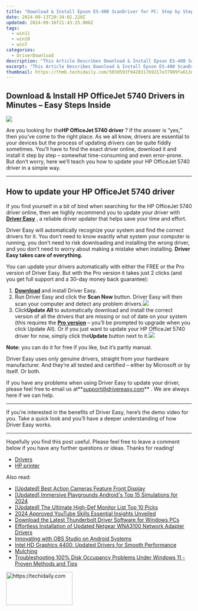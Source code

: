 ```yaml
---
title: "Download & Install Epson ES-400 ScanDriver for PC: Step by Step Guide"
date: 2024-09-13T20:34:02.220Z
updated: 2024-09-16T21:43:25.006Z
tags:
  - win11
  - win10
  - win7
categories:
  - DriverDownload
description: "This Article Describes Download & Install Epson ES-400 ScanDriver for PC: Step by Step Guide"
excerpt: "This Article Describes Download & Install Epson ES-400 ScanDriver for PC: Step by Step Guide"
thumbnail: https://thmb.techidaily.com/503d593f9428317b9217e37989fa613e5c3305adb6e8017e4b8755b0efa649e5.png
---
```


## Download & Install HP OfficeJet 5740 Drivers in Minutes – Easy Steps Inside

![](https://images.drivereasy.com/wp-content/uploads/2019/06/image-643.png)

 Are you looking for the**HP OfficeJet 5740 driver** ? If the answer is “yes,” then you’ve come to the right place. As we all know, drivers are essential to your devices but the process of updating drivers can be quite fiddly sometimes. You’ll have to find the exact driver online, download it and install it step by step – somewhat time-consuming and even error-prone. But don’t worry, here we’ll teach you how to update your HP OfficeJet 5740 driver in a simple way.

---

## How to update your HP OfficeJet 5740 driver

 If you find yourself in a bit of bind when searching for the HP OfficeJet 5740 driver online, then we highly recommend you to update your driver with **[Driver Easy](https://tools.techidaily.com/drivereasy/download/)**  , a reliable driver updater that helps save your time and effort.

 Driver Easy will automatically recognize your system and find the correct drivers for it. You don’t need to know exactly what system your computer is running, you don’t need to risk downloading and installing the wrong driver, and you don’t need to worry about making a mistake when installing. **Driver Easy takes care of everything.**

 You can update your drivers automatically with either the FREE or the Pro version of Driver Easy. But with the Pro version it takes just 2 clicks (and you get full support and a 30-day money back guarantee):

1. **[Download](https://tools.techidaily.com/drivereasy/download/)**  and install Driver Easy.
2. Run Driver Easy and click the **Scan Now** button. Driver Easy will then scan your computer and detect any problem drivers.![](https://images.drivereasy.com/wp-content/uploads/2019/06/image-439.png)
3. Click**Update All** to automatically download and install the correct version of all the drivers that are missing or out of date on your system (this requires the **[Pro version](https://tools.techidaily.com/drivereasy/download/)**  – you’ll be prompted to upgrade when you click Update All). Or if you just want to update your HP OfficeJet 5740 driver for now, simply click the**Update**  button next to it.![](https://images.drivereasy.com/wp-content/uploads/2019/06/image-642.png)

**Note:** you can do it for free if you like, but it’s partly manual.

 Driver Easy uses only genuine drivers, straight from your hardware manufacturer. And they’re all tested and certified – either by Microsoft or by itself. Or both.

 If you have any problems when using Driver Easy to update your driver, please feel free to email us at**<support@drivereasy.com>** . We are always here if we can help.

---

 If you’re interested in the benefits of Driver Easy, here’s the demo video for you. Take a quick look and you’ll have a deeper understanding of how Driver Easy works.

---

 Hopefully you find this post useful. Please feel free to leave a comment below if you have any further questions or ideas. Thanks for reading!

* [Drivers](https://tools.techidaily.com/drivereasy/download/)
* [HP printer](https://tools.techidaily.com/drivereasy/download/)

<ins class="adsbygoogle"
     style="display:block"
     data-ad-format="autorelaxed"
     data-ad-client="ca-pub-7571918770474297"
     data-ad-slot="1223367746"></ins>

<ins class="adsbygoogle"
     style="display:block"
     data-ad-client="ca-pub-7571918770474297"
     data-ad-slot="8358498916"
     data-ad-format="auto"
     data-full-width-responsive="true"></ins>

<span class="atpl-alsoreadstyle">Also read:</span>
<div><ul>
<li><a href="https://extra-lessons.techidaily.com/updated-best-action-cameras-feature-front-display/"><u>[Updated] Best Action Cameras Feature Front Display</u></a></li>
<li><a href="https://screen-capture.techidaily.com/updated-immersive-playgrounds-androids-top-15-simulations-for-2024/"><u>[Updated] Immersive Playgrounds Android's Top 15 Simulations for 2024</u></a></li>
<li><a href="https://fox-friendly.techidaily.com/updated-the-ultimate-high-def-monitor-list-top-10-picks/"><u>[Updated] The Ultimate High-Def Monitor List Top 10 Picks</u></a></li>
<li><a href="https://facebook-record-videos.techidaily.com/2024-approved-youtube-skills-essential-insights-unveiled/"><u>2024 Approved YouTube Skills Essential Insights Unveiled</u></a></li>
<li><a href="https://win-amazing.techidaily.com/download-the-latest-thunderbolt-driver-software-for-windows-pcs/"><u>Download the Latest Thunderbolt Driver Software for Windows PCs</u></a></li>
<li><a href="https://win-amazing.techidaily.com/effortless-installation-of-updated-netgear-wna3100-network-adapter-drivers/"><u>Effortless Installation of Updated Netgear WNA3100 Network Adapter Drivers</u></a></li>
<li><a href="https://screen-sharing-recording.techidaily.com/innovating-with-obs-studio-on-android-systems/"><u>Innovating with OBS Studio on Android Systems</u></a></li>
<li><a href="https://win-amazing.techidaily.com/intel-hd-graphics-4400-updated-drivers-for-smooth-performance/"><u>Intel HD Graphics 4400: Updated Drivers for Smooth Performance</u></a></li>
<li><a href="https://win-amazing.techidaily.com/mulching/"><u>Mulching</u></a></li>
<li><a href="https://win-forum.techidaily.com/troubleshooting-100-disk-occupancy-problems-under-windows-11-proven-methods-and-tips/"><u>Troubleshooting 100% Disk Occupancy Problems Under Windows 11 - Proven Methods and Tips</u></a></li>
</ul></div>

<!-- affiliate ads begin -->
<a href="https://aligracehair.sjv.io/c/5597632/2135353/19272" target="_top" id="2135353">
  <img src="//a.impactradius-go.com/display-ad/19272-2135353" border="0" alt="https://techidaily.com" width="180" height="90"/>
</a>
<img height="0" width="0" src="https://aligracehair.sjv.io/i/5597632/2135353/19272" style="position:absolute;visibility:hidden;" border="0" />
<!-- affiliate ads end -->

